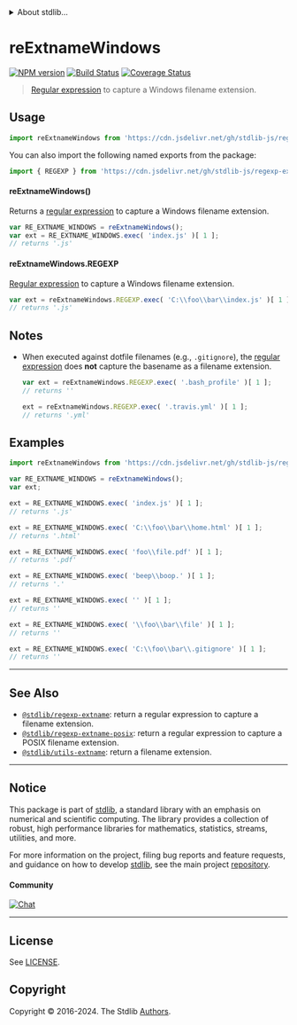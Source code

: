 <!--

@license Apache-2.0

Copyright (c) 2018 The Stdlib Authors.

Licensed under the Apache License, Version 2.0 (the "License");
you may not use this file except in compliance with the License.
You may obtain a copy of the License at

   http://www.apache.org/licenses/LICENSE-2.0

Unless required by applicable law or agreed to in writing, software
distributed under the License is distributed on an "AS IS" BASIS,
WITHOUT WARRANTIES OR CONDITIONS OF ANY KIND, either express or implied.
See the License for the specific language governing permissions and
limitations under the License.

-->


<details>
  <summary>
    About stdlib...
  </summary>
  <p>We believe in a future in which the web is a preferred environment for numerical computation. To help realize this future, we've built stdlib. stdlib is a standard library, with an emphasis on numerical and scientific computation, written in JavaScript (and C) for execution in browsers and in Node.js.</p>
  <p>The library is fully decomposable, being architected in such a way that you can swap out and mix and match APIs and functionality to cater to your exact preferences and use cases.</p>
  <p>When you use stdlib, you can be absolutely certain that you are using the most thorough, rigorous, well-written, studied, documented, tested, measured, and high-quality code out there.</p>
  <p>To join us in bringing numerical computing to the web, get started by checking us out on <a href="https://github.com/stdlib-js/stdlib">GitHub</a>, and please consider <a href="https://opencollective.com/stdlib">financially supporting stdlib</a>. We greatly appreciate your continued support!</p>
</details>

# reExtnameWindows

[![NPM version][npm-image]][npm-url] [![Build Status][test-image]][test-url] [![Coverage Status][coverage-image]][coverage-url] <!-- [![dependencies][dependencies-image]][dependencies-url] -->

> [Regular expression][regexp] to capture a Windows filename extension.



<section class="usage">

## Usage

```javascript
import reExtnameWindows from 'https://cdn.jsdelivr.net/gh/stdlib-js/regexp-extname-windows@deno/mod.js';
```

You can also import the following named exports from the package:

```javascript
import { REGEXP } from 'https://cdn.jsdelivr.net/gh/stdlib-js/regexp-extname-windows@deno/mod.js';
```

#### reExtnameWindows()

Returns a [regular expression][regexp] to capture a Windows filename extension.

```javascript
var RE_EXTNAME_WINDOWS = reExtnameWindows();
var ext = RE_EXTNAME_WINDOWS.exec( 'index.js' )[ 1 ];
// returns '.js'
```

#### reExtnameWindows.REGEXP

[Regular expression][regexp] to capture a Windows filename extension.

```javascript
var ext = reExtnameWindows.REGEXP.exec( 'C:\\foo\\bar\\index.js' )[ 1 ];
// returns '.js'
```

</section>

<!-- /.usage -->

<section class="notes">

## Notes

-   When executed against dotfile filenames (e.g., `.gitignore`), the [regular expression][regexp] does **not** capture the basename as a filename extension.

    ```javascript
    var ext = reExtnameWindows.REGEXP.exec( '.bash_profile' )[ 1 ];
    // returns ''

    ext = reExtnameWindows.REGEXP.exec( '.travis.yml' )[ 1 ];
    // returns '.yml'
    ```

</section>

<!-- /.notes -->

<section class="examples">

## Examples

<!-- eslint no-undef: "error" -->

```javascript
import reExtnameWindows from 'https://cdn.jsdelivr.net/gh/stdlib-js/regexp-extname-windows@deno/mod.js';

var RE_EXTNAME_WINDOWS = reExtnameWindows();
var ext;

ext = RE_EXTNAME_WINDOWS.exec( 'index.js' )[ 1 ];
// returns '.js'

ext = RE_EXTNAME_WINDOWS.exec( 'C:\\foo\\bar\\home.html' )[ 1 ];
// returns '.html'

ext = RE_EXTNAME_WINDOWS.exec( 'foo\\file.pdf' )[ 1 ];
// returns '.pdf'

ext = RE_EXTNAME_WINDOWS.exec( 'beep\\boop.' )[ 1 ];
// returns '.'

ext = RE_EXTNAME_WINDOWS.exec( '' )[ 1 ];
// returns ''

ext = RE_EXTNAME_WINDOWS.exec( '\\foo\\bar\\file' )[ 1 ];
// returns ''

ext = RE_EXTNAME_WINDOWS.exec( 'C:\\foo\\bar\\.gitignore' )[ 1 ];
// returns ''
```

</section>

<!-- /.examples -->

<!-- Section for related `stdlib` packages. Do not manually edit this section, as it is automatically populated. -->

<section class="related">

* * *

## See Also

-   <span class="package-name">[`@stdlib/regexp-extname`][@stdlib/regexp/extname]</span><span class="delimiter">: </span><span class="description">return a regular expression to capture a filename extension.</span>
-   <span class="package-name">[`@stdlib/regexp-extname-posix`][@stdlib/regexp/extname-posix]</span><span class="delimiter">: </span><span class="description">return a regular expression to capture a POSIX filename extension.</span>
-   <span class="package-name">[`@stdlib/utils-extname`][@stdlib/utils/extname]</span><span class="delimiter">: </span><span class="description">return a filename extension.</span>

</section>

<!-- /.related -->

<!-- Section for all links. Make sure to keep an empty line after the `section` element and another before the `/section` close. -->


<section class="main-repo" >

* * *

## Notice

This package is part of [stdlib][stdlib], a standard library with an emphasis on numerical and scientific computing. The library provides a collection of robust, high performance libraries for mathematics, statistics, streams, utilities, and more.

For more information on the project, filing bug reports and feature requests, and guidance on how to develop [stdlib][stdlib], see the main project [repository][stdlib].

#### Community

[![Chat][chat-image]][chat-url]

---

## License

See [LICENSE][stdlib-license].


## Copyright

Copyright &copy; 2016-2024. The Stdlib [Authors][stdlib-authors].

</section>

<!-- /.stdlib -->

<!-- Section for all links. Make sure to keep an empty line after the `section` element and another before the `/section` close. -->

<section class="links">

[npm-image]: http://img.shields.io/npm/v/@stdlib/regexp-extname-windows.svg
[npm-url]: https://npmjs.org/package/@stdlib/regexp-extname-windows

[test-image]: https://github.com/stdlib-js/regexp-extname-windows/actions/workflows/test.yml/badge.svg?branch=main
[test-url]: https://github.com/stdlib-js/regexp-extname-windows/actions/workflows/test.yml?query=branch:main

[coverage-image]: https://img.shields.io/codecov/c/github/stdlib-js/regexp-extname-windows/main.svg
[coverage-url]: https://codecov.io/github/stdlib-js/regexp-extname-windows?branch=main

<!--

[dependencies-image]: https://img.shields.io/david/stdlib-js/regexp-extname-windows.svg
[dependencies-url]: https://david-dm.org/stdlib-js/regexp-extname-windows/main

-->

[chat-image]: https://img.shields.io/gitter/room/stdlib-js/stdlib.svg
[chat-url]: https://app.gitter.im/#/room/#stdlib-js_stdlib:gitter.im

[stdlib]: https://github.com/stdlib-js/stdlib

[stdlib-authors]: https://github.com/stdlib-js/stdlib/graphs/contributors

[umd]: https://github.com/umdjs/umd
[es-module]: https://developer.mozilla.org/en-US/docs/Web/JavaScript/Guide/Modules

[deno-url]: https://github.com/stdlib-js/regexp-extname-windows/tree/deno
[umd-url]: https://github.com/stdlib-js/regexp-extname-windows/tree/umd
[esm-url]: https://github.com/stdlib-js/regexp-extname-windows/tree/esm
[branches-url]: https://github.com/stdlib-js/regexp-extname-windows/blob/main/branches.md

[stdlib-license]: https://raw.githubusercontent.com/stdlib-js/regexp-extname-windows/main/LICENSE

[regexp]: https://developer.mozilla.org/en-US/docs/Web/JavaScript/Guide/Regular_Expressions

<!-- <related-links> -->

[@stdlib/regexp/extname]: https://github.com/stdlib-js/regexp-extname/tree/deno

[@stdlib/regexp/extname-posix]: https://github.com/stdlib-js/regexp-extname-posix/tree/deno

[@stdlib/utils/extname]: https://github.com/stdlib-js/utils-extname/tree/deno

<!-- </related-links> -->

</section>

<!-- /.links -->

